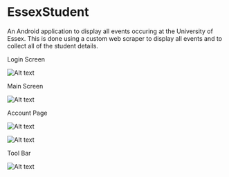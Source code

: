 # EssexStudent
An Android application to display all events occuring at the University of Essex. This is done using a custom web scraper to display all events and to collect all of the student details. 

Login Screen

![Alt text](/images/LoginScreen.png?raw=true "Optional Title")

Main Screen

![Alt text](/images/MainScreen.png?raw=true "Optional Title")

Account Page

![Alt text](/images/AccountPage.png?raw=true "Optional Title")

![Alt text](/images/AccountPage2.png?raw=true "Optional Title")

Tool Bar

![Alt text](/images/ToolBar.png?raw=true "Optional Title")
